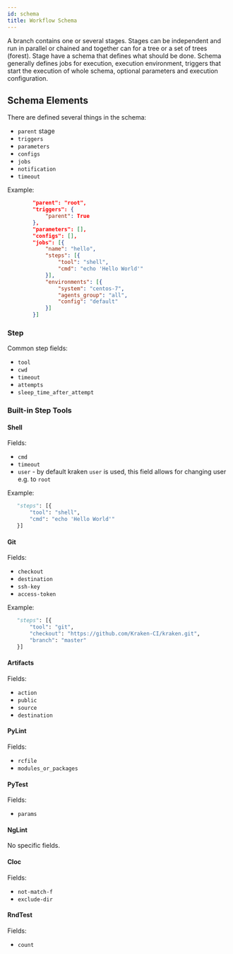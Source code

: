 ```yaml
---
id: schema
title: Workflow Schema
---
```


A branch contains one or several stages. Stages can be independent and
run in parallel or chained and together can for a tree or a set of
trees (forest). Stage have a schema that defines what should be
done. Schema generally defines jobs for execution, execution
environment, triggers that start the execution of whole schema,
optional parameters and execution configuration.

## Schema Elements

There are defined several things in the schema:

- `parent` stage
- `triggers`
- `parameters`
- `configs`
- `jobs`
- `notification`
- `timeout`

Example:

```json
        "parent": "root",
        "triggers": {
            "parent": True
        },
        "parameters": [],
        "configs": [],
        "jobs": [{
            "name": "hello",
            "steps": [{
                "tool": "shell",
                "cmd": "echo 'Hello World'"
            }],
            "environments": [{
                "system": "centos-7",
                "agents_group": "all",
                "config": "default"
            }]
        }]
```

### Step

Common step fields:

- `tool`
- `cwd`
- `timeout`
- `attempts`
- `sleep_time_after_attempt`


### Built-in Step Tools

#### Shell

Fields:

- `cmd`
- `timeout`
- `user` - by default kraken `user` is used, this field allows for changing user e.g. to `root`

Example:

```python
   "steps": [{
       "tool": "shell",
       "cmd": "echo 'Hello World'"
   }]
```

#### Git

Fields:

- `checkout`
- `destination`
- `ssh-key`
- `access-token`

Example:

```python
   "steps": [{
       "tool": "git",
       "checkout": "https://github.com/Kraken-CI/kraken.git",
       "branch": "master"
   }]
```

#### Artifacts

Fields:

- `action`
- `public`
- `source`
- `destination`

#### PyLint

Fields:

- `rcfile`
- `modules_or_packages`

#### PyTest

Fields:

- `params`


#### NgLint

No specific fields.

#### Cloc

Fields:

- `not-match-f`
- `exclude-dir`

#### RndTest

Fields:

- `count`
